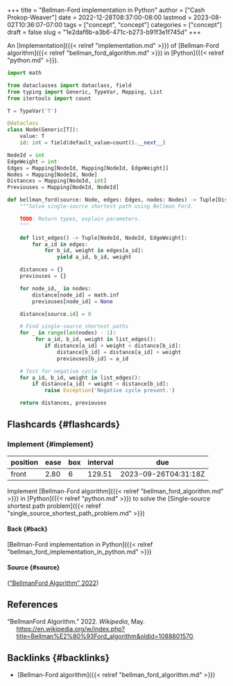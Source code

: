 +++
title = "Bellman-Ford implementation in Python"
author = ["Cash Prokop-Weaver"]
date = 2022-12-28T08:37:00-08:00
lastmod = 2023-08-02T10:36:07-07:00
tags = ["concept", "concept"]
categories = ["concept"]
draft = false
slug = "1e2daf6b-a3b6-471c-b273-b91f3e1f745d"
+++

An [Implementation]({{< relref "implementation.md" >}}) of [Bellman-Ford algorithm]({{< relref "bellman_ford_algorithm.md" >}}) in [Python]({{< relref "python.md" >}}).

```python
import math

from dataclasses import dataclass, field
from typing import Generic, TypeVar, Mapping, List
from itertools import count

T = TypeVar('T')

@dataclass
class Node(Generic[T]):
    value: T
    id: int = field(default_value=count().__next__)

NodeId = int
EdgeWeight = int
Edges = Mapping[NodeId, Mapping[NodeId, EdgeWeight]]
Nodes = Mapping[NodeId, Node]
Distances = Mapping[NodeId, int]
Previouses = Mapping[NodeId, NodeId]

def bellman_ford(source: Node, edges: Edges, nodes: Nodes) -> Tuple[Distances, Previouses]:
    """Solve single-source shortest path using Bellman Ford.

    TODO: Return types, explain parameters.
    """

    def list_edges() -> Tuple[NodeId, NodeId, EdgeWeight]:
        for a_id in edges:
            for b_id, weight in edges[a_id]:
                yield a_id, b_id, weight

    distances = {}
    previouses = {}

    for node_id,_ in nodes:
        distance[node_id] = math.inf
        previouses[node_id] = None

    distance[source.id] = 0

    # Find single-source shortest paths
    for _ in range(len(nodes) - 1):
         for a_id, b_id, weight in list_edges():
            if distance[a_id] + weight < distance[b_id]:
                distance[b_id] = distance[a_id] + weight
                previouses[b_id] = a_id

    # Test for negative cycle
    for a_id, b_id, weight in list_edges():
        if distance[a_id] + weight < distance[b_id]:
            raise Exception('Negative cycle present.')

    return distances, previouses
```


## Flashcards {#flashcards}


### Implement {#implement}

| position | ease | box | interval | due                  |
|----------|------|-----|----------|----------------------|
| front    | 2.80 | 6   | 129.51   | 2023-09-26T04:31:18Z |

Implement [Bellman-Ford algorithm]({{< relref "bellman_ford_algorithm.md" >}}) in [Python]({{< relref "python.md" >}}) to solve the [Single-source shortest path problem]({{< relref "single_source_shortest_path_problem.md" >}})


#### Back {#back}

[Bellman-Ford implementation in Python]({{< relref "bellman_ford_implementation_in_python.md" >}})


#### Source {#source}

(<a href="#citeproc_bib_item_1">“BellmanFord Algorithm” 2022</a>)

## References

<style>.csl-entry{text-indent: -1.5em; margin-left: 1.5em;}</style><div class="csl-bib-body">
  <div class="csl-entry"><a id="citeproc_bib_item_1"></a>“BellmanFord Algorithm.” 2022. <i>Wikipedia</i>, May. <a href="https://en.wikipedia.org/w/index.php?title=Bellman%E2%80%93Ford_algorithm&oldid=1088801570">https://en.wikipedia.org/w/index.php?title=Bellman%E2%80%93Ford_algorithm&#38;oldid=1088801570</a>.</div>
</div>


## Backlinks {#backlinks}

-   [Bellman-Ford algorithm]({{< relref "bellman_ford_algorithm.md" >}})

